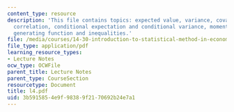 ```yaml
---
content_type: resource
description: 'This file contains topics: expected value, variance, covariance and
  correlation, conditional expectation and conditional variance, moments and moment
  generating function and inequalities.'
file: /media/courses/14-30-introduction-to-statistical-method-in-economics-spring-2006/3b5915854e9f98389f2170692b24e7a1_l4.pdf
file_type: application/pdf
learning_resource_types:
- Lecture Notes
ocw_type: OCWFile
parent_title: Lecture Notes
parent_type: CourseSection
resourcetype: Document
title: l4.pdf
uid: 3b591585-4e9f-9838-9f21-70692b24e7a1
---
```

